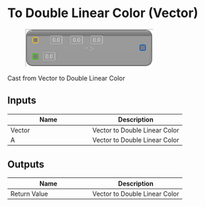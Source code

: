 # To Double Linear Color (Vector)

<div align="left" data-full-width="false">

<figure><img src="../../../../api/Math/Conversions/To_Double_Linear_Color_(Vector).png" alt=""><figcaption></figcaption></figure>

</div>

Cast from Vector to Double Linear Color

## Inputs

<table><thead><tr><th width="170">Name</th><th>Description</th></tr></thead><tbody><tr><td>Vector</td><td>Vector to Double Linear Color</td></tr><tr><td>A</td><td>Vector to Double Linear Color</td></tr></tbody></table>

## Outputs

<table><thead><tr><th width="170">Name</th><th>Description</th></tr></thead><tbody><tr><td>Return Value</td><td>Vector to Double Linear Color</td></tr></tbody></table>
